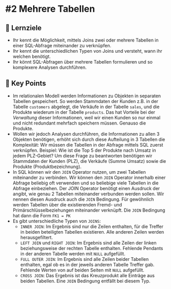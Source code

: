 # \#2 Mehrere Tabellen

## 🎯 Lernziele

* Ihr kennt die Möglichkeit, mittels Joins zwei oder mehrere Tabellen in einer SQL-Abfrage miteinander zu verknüpfen.
* Ihr kennt die unterschiedlichen Typen von Joins und versteht, wann ihr welchen benötigt.
* Ihr könnt SQL-Abfragen über mehrere Tabellen formulieren und so komplexere Analysen durchführen.

## 🔑 **Key Points**

* Im relationalen Modell werden Informationen zu Objekten in separaten Tabellen gespeichert. So werden Stammdaten der Kunden z.B. in der Tabelle `customers` abgelegt, die Verkäufe in der Tabelle `sales`, und die Produkte wiederum in der Tabelle `products`. Das hat Vorteile bei der _Verwaltung_ dieser Informationen, weil wir einen Kunden so nur einmal und nicht redundant mehrfach speichern müssen. Genauso die Produkte.  
* Wollen wir jedoch Analysen durchführen, die Informationen zu allen 3 Objekten benötigen, erhöht sich durch diese Aufteilung in 3 Tabellen die Komplexität: Wir müssen die Tabellen in der Abfrage mittels SQL zuerst verknüpfen. Beispiel: Wie ist die Top 5 der Produkte nach Umsatz in jedem PLZ-Gebiet? Um diese Frage zu beantworten benötigen wir Stammdaten der Kunden \(PLZ\), die Verkäufe \(Summe Umsatz\) sowie die Produkte \(Produktbezeichnung\). 
* In SQL können wir den `JOIN` Operator nutzen, um zwei Tabellen miteinander zu verbinden. Wir können den `JOIN` Operator innerhalb einer Abfrage beliebig oft verwenden und so beliebige viele Tabellen in die Abfrage einbeziehen. Der JOIN Operator benötigt einen Ausdruck der angibt, wie genau 2 Tabellen miteinander verbunden werden sollen. Wir nennen diesen Ausdruck auch die `JOIN` Bedingung. Für gewöhnlich werden Tabellen über die existierenden Fremd- und Primärschlüsselbeziehungen miteinander verknüpft. Die `JOIN` Bedingung hat dann die Form `FK1 = PK`   
* Es gibt unterschiedliche Typen von `JOINS`: 
  * `INNER JOIN`: Im Ergebnis sind nur die Zeilen enthalten, für die Treffer in beiden beteiligten Tabellen existieren. Alle anderen Zeilen werden herausgefiltert. 
  * `LEFT JOIN` und `RIGHT JOIN`: Im Ergebnis sind alle Zeilen der linken beziehungsweise der rechten Tabelle enthalten. Fehlende Pendants in der anderen Tabelle werden mit `NULL` aufgefüllt. 
  * `FULL OUTER JOIN`: Im Ergebnis sind alle Zeilen beider Tabellen enthalten, egal ob es in der jeweils anderen Tabelle Treffer gab. Fehlende Werten von auf beiden Seiten mit `NULL` aufgefüllt. 
  * `CROSS JOIN`: Das Ergebnis ist das Kreuzprodukt alle Einträge aus beiden Tabellen. Eine `JOIN` Bedingung entfällt bei diesem Typ.

